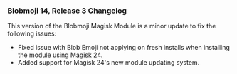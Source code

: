 ### Blobmoji 14, Release 3 Changelog
This version of the Blobmoji Magisk Module is a minor update to fix the following issues:

- Fixed issue with Blob Emoji not applying on fresh installs when installing the module using Magisk 24.
- Added support for Magisk 24's new module updating system.
